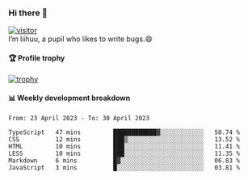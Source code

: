 ### Hi there 👋
[![visitor](https://visitor-badge.glitch.me/badge?page_id=liihuu&right_color=blue)](https://github.com/liihuu)<br>
I’m liihuu, a pupil who likes to write bugs.😄


#### 🏆 Profile trophy
[![trophy](https://github-profile-trophy.vercel.app?username=liihuu&margin-w=16&margin-h=16&rank=-C,-B)](https://github.com/liihuu)


#### 📊 Weekly development breakdown
<!--START_SECTION:waka-->

```text
From: 23 April 2023 - To: 30 April 2023

TypeScript   47 mins         ████████████▓░░░░░░░░░░░░   50.74 %
CSS          12 mins         ███▒░░░░░░░░░░░░░░░░░░░░░   13.52 %
HTML         10 mins         ███░░░░░░░░░░░░░░░░░░░░░░   11.41 %
LESS         10 mins         ███░░░░░░░░░░░░░░░░░░░░░░   11.35 %
Markdown     6 mins          █▓░░░░░░░░░░░░░░░░░░░░░░░   06.83 %
JavaScript   3 mins          █░░░░░░░░░░░░░░░░░░░░░░░░   03.81 %
```

<!--END_SECTION:waka-->

<!--
**liihuu/liihuu** is a ✨ _special_ ✨ repository because its `README.md` (this file) appears on your GitHub profile.

Here are some ideas to get you started:

- 🔭 I’m currently working on ...
- 🌱 I’m currently learning ...
- 👯 I’m looking to collaborate on ...
- 🤔 I’m looking for help with ...
- 💬 Ask me about ...
- 📫 How to reach me: ...
- 😄 Pronouns: ...
- ⚡ Fun fact: ...
-->
